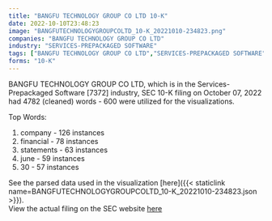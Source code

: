 ```yaml
---
title: "BANGFU TECHNOLOGY GROUP CO LTD 10-K"
date: 2022-10-10T23:48:23
image: "BANGFUTECHNOLOGYGROUPCOLTD_10-K_20221010-234823.png"
companies: "BANGFU TECHNOLOGY GROUP CO LTD"
industry: "SERVICES-PREPACKAGED SOFTWARE"
tags: ["BANGFU TECHNOLOGY GROUP CO LTD","SERVICES-PREPACKAGED SOFTWARE","10-07-2022","10-K"]
forms: "10-K"
---
```

BANGFU TECHNOLOGY GROUP CO LTD, which is in the Services-Prepackaged Software [7372] industry, SEC 10-K filing on October 07, 2022 had 4782 (cleaned) words - 600 were utilized for the visualizations.

Top Words:
1. company - 126 instances
2. financial - 78 instances
3. statements - 63 instances
4. june - 59 instances
5. 30 - 57 instances


See the parsed data used in the visualization [here]({{< staticlink name=BANGFUTECHNOLOGYGROUPCOLTD_10-K_20221010-234823.json >}}).  
View the actual filing on the SEC website [here](https://www.sec.gov/Archives/edgar/data/1741257/0001731122-22-001723.txt)